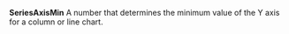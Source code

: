 **SeriesAxisMin** A number that determines the minimum value of the Y axis for a column or line chart.
